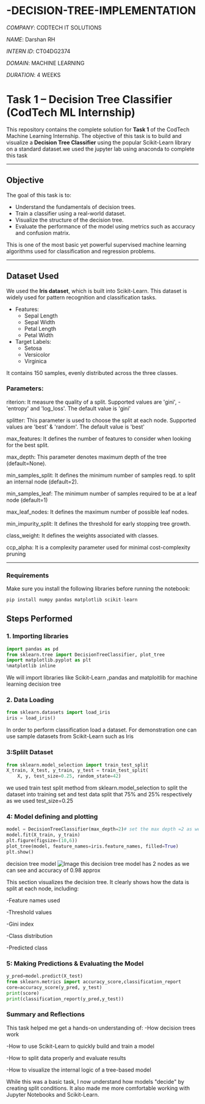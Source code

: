 # -DECISION-TREE-IMPLEMENTATION

 *COMPANY*: CODTECH IT SOLUTIONS

 *NAME*: Darshan RH
 
 *INTERN ID*: CT04DG2374
 
 *DOMAIN*: MACHINE LEARNING
 
 *DURATION*: 4 WEEKS
 
 


 #  Task 1 – Decision Tree Classifier (CodTech ML Internship)

This repository contains the complete solution for **Task 1** of the CodTech Machine Learning Internship. The objective of this task is to build and visualize a **Decision Tree Classifier** using the popular Scikit-Learn library on a standard dataset.we used the jupyter lab using anaconda to complete this task

---

## Objective

The goal of this task is to:
- Understand the fundamentals of decision trees.
- Train a classifier using a real-world dataset.
- Visualize the structure of the decision tree.
- Evaluate the performance of the model using metrics such as accuracy and confusion matrix.

This is one of the most basic yet powerful supervised machine learning algorithms used for classification and regression problems.

---

##  Dataset Used

We used the **Iris dataset**, which is built into Scikit-Learn. This dataset is widely used for pattern recognition and classification tasks.

- Features:
  - Sepal Length
  - Sepal Width
  - Petal Length
  - Petal Width
- Target Labels:
  - Setosa
  - Versicolor
  - Virginica

It contains 150 samples, evenly distributed across the three classes.
### Parameters:

riterion: It measure the quality of a split. Supported values are 'gini', -'entropy' and 'log_loss'. The default value is 'gini'
 
splitter: This parameter is used to choose the split at each node. Supported values are 'best' & 'random'. The default value is 'best'
 
max_features: It defines the number of features to consider when looking for the best split.

max_depth: This parameter denotes maximum depth of the tree (default=None).

min_samples_split: It defines the minimum number of samples reqd. to split an internal node (default=2).

min_samples_leaf: The minimum number of samples required to be at a leaf node (default=1)

max_leaf_nodes: It defines the maximum number of possible leaf nodes.

min_impurity_split: It defines the threshold for early stopping tree growth.

class_weight: It defines the weights associated with classes.

ccp_alpha: It is a complexity parameter used for minimal cost-complexity pruning

---
### Requirements
Make sure you install the following libraries before running the notebook:

```python
pip install numpy pandas matplotlib scikit-learn
```

## Steps Performed

### 1. Importing libraries
```python
import pandas as pd  
from sklearn.tree import DecisionTreeClassifier, plot_tree
import matplotlib.pyplot as plt
%matplotlib inline
```
We will import libraries like Scikit-Learn ,pandas  and matploitlib for machine learning decision tree

### 2. Data Loading
```python
from sklearn.datasets import load_iris
iris = load_iris()
```
In order to perform classification load a dataset. For demonstration one can use sample datasets from Scikit-Learn such as Iris

### 3:Splilt Dataset
```python
from sklearn.model_selection import train_test_split
X_train, X_test, y_train, y_test = train_test_split(
    X, y, test_size=0.25, random_state=42)
```
we used train test split method from sklearn.model_selection to split the dataset into training set and test data split that 75% and 25% respectively as we used test_size=0.25

### 4: Model defining and plotting 
```python
model = DecisionTreeClassifier(max_depth=2)# set the max depth =2 as we dont need it anymore as we analyse in model tree
model.fit(X_train, y_train)
plt.figure(figsize=(10,6))
plot_tree(model, feature_names=iris.feature_names, filled=True)
plt.show()
```

decision tree model ![Image](https://github.com/user-attachments/assets/a6653874-67e3-40c1-9370-e365e26b33b5)
this decision tree model has 2 nodes as we can see and accuracy of 0.98 approx

This section visualizes the decision tree. It clearly shows how the data is split at each node, including:

-Feature names used

-Threshold values

-Gini index

-Class distribution

-Predicted class

### 5: Making Predictions & Evaluating the Model

```python
y_pred=model.predict(X_test)
from sklearn.metrics import accuracy_score,classification_report
core=accuracy_score(y_pred, y_test)
print(score)
print(classification_report(y_pred,y_test))
```

### Summary and Reflections

This task helped me get a hands-on understanding of:
-How decision trees work

-How to use Scikit-Learn to quickly build and train a model

-How to split data properly and evaluate results

-How to visualize the internal logic of a tree-based model

While this was a basic task, I now understand how models "decide" by creating split conditions. It also made me more comfortable working with Jupyter Notebooks and Scikit-Learn.
